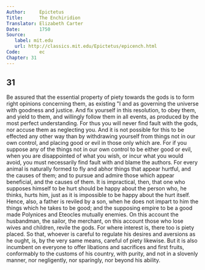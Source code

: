 ```yaml
---
Author:     Epictetus  
Title:      The Enchiridion  
Translator: Elizabeth Carter  
Date:       1750  
Source:
   label: mit.edu
   url: http://classics.mit.edu/Epictetus/epicench.html
Code:       ec  
Chapter: 31
---
```

##  31

Be assured that the essential property of piety towards the gods is to form
right opinions concerning them, as existing "I and as governing the universe
with goodness and justice. And fix yourself in this resolution, to obey them,
and yield to them, and willingly follow them in all events, as produced by the
most perfect understanding. For thus you will never find fault with the gods,
nor accuse them as neglecting you. And it is not possible for this to be
effected any other way than by withdrawing yourself from things not in our own
control, and placing good or evil in those only which are. For if you suppose
any of the things not in our own control to be either good or evil, when you
are disappointed of what you wish, or incur what you would avoid, you must
necessarily find fault with and blame the authors. For every animal is
naturally formed to fly and abhor things that appear hurtful, and the causes of
them; and to pursue and admire those which appear beneficial, and the causes of
them. It is impractical, then, that one who supposes himself to be hurt should
be happy about the person who, he thinks, hurts him, just as it is impossible
to be happy about the hurt itself. Hence, also, a father is reviled by a son,
when he does not impart to him the things which he takes to be good; and the
supposing empire to be a good made Polynices and Eteocles mutually enemies. On
this account the husbandman, the sailor, the merchant, on this account those
who lose wives and children, revile the gods. For where interest is, there too
is piety placed. So that, whoever is careful to regulate his desires and
aversions as he ought, is, by the very same means, careful of piety likewise.
But it is also incumbent on everyone to offer libations and sacrifices and
first fruits, conformably to the customs of his country, with purity, and not
in a slovenly manner, nor negligently, nor sparingly, nor beyond his ability.


